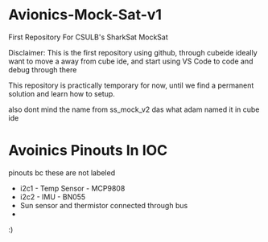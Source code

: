 # Avionics-Mock-Sat-v1
First Repository For CSULB's SharkSat MockSat 

Disclaimer:
This is the first repository using github, through cubeide
ideally want to move a away from cube ide, and start using VS Code
to code and debug through there

This repository is practically temporary for now, until we find a permanent solution and learn how to setup.

also dont mind the name from ss_mock_v2 das what adam named it in cube ide


# Avoinics Pinouts In IOC
pinouts bc these are not labeled
- i2c1 - Temp Sensor - MCP9808
- i2c2 - IMU - BN055
- Sun sensor and thermistor connected through bus
- 

:)
